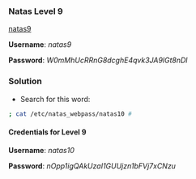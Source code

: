 ### Natas Level 9 

[natas9](http://natas9.natas.labs.overthewire.org)

**Username**: *natas9*

**Password**: *W0mMhUcRRnG8dcghE4qvk3JA9lGt8nDl*


### Solution

- Search for this word: 
```bash
; cat /etc/natas_webpass/natas10 # 
```


#### Credentials for Level 9 

**Username**: *natas10*

**Password**: *nOpp1igQAkUzaI1GUUjzn1bFVj7xCNzu*

